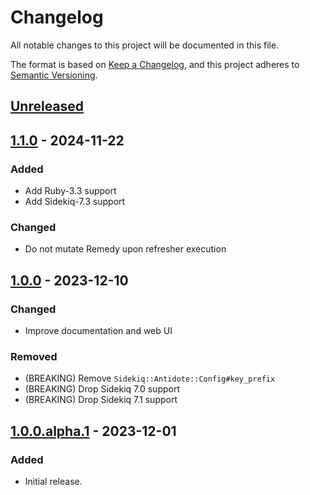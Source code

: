 # Changelog

All notable changes to this project will be documented in this file.

The format is based on [Keep a Changelog](https://keepachangelog.com/en/1.1.0/),
and this project adheres to [Semantic Versioning](https://semver.org/spec/v2.0.0.html).

## [Unreleased]


## [1.1.0] - 2024-11-22

### Added

- Add Ruby-3.3 support
- Add Sidekiq-7.3 support

### Changed

- Do not mutate Remedy upon refresher execution


## [1.0.0] - 2023-12-10

### Changed

- Improve documentation and web UI

### Removed

- (BREAKING) Remove `Sidekiq::Antidote::Config#key_prefix`
- (BREAKING) Drop Sidekiq 7.0 support
- (BREAKING) Drop Sidekiq 7.1 support


## [1.0.0.alpha.1] - 2023-12-01

### Added

- Initial release.


[unreleased]: https://github.com/ixti/sidekiq-pauzer/compare/v1.1.0...main
[1.1.0]: https://github.com/ixti/sidekiq-pauzer/compare/v1.0.0...v1.1.0
[1.0.0]: https://github.com/ixti/sidekiq-pauzer/compare/v1.0.0.alpha.1...v1.0.0
[1.0.0.alpha.1]: https://github.com/ixti/sidekiq-antidote/tree/v1.0.0.alpha.1
